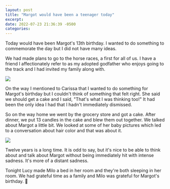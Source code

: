 ```yaml
---
layout: post
title: "Margot would have been a teenager today"
excerpt: 
date: 2022-07-23 21:36:39 -0500
categories: 
---
```


Today would have been Margot's 13th birthday. I wanted to do something to commemorate the day but I did not have many ideas.

We had made plans to go to the horse races, a first for all of us. I have a friend I affectionately refer to as my adopted godfather who enjoys going to the track and I had invited my family along with.

![]({{site.url}}/assets/2022/07/horse-races.jpg)

On the way I mentioned to Carissa that I wanted to do something for Margot's birthday but I couldn't think of something that felt right. She said we should get a cake and I said, "That's what I was thinking too!" It had been the only idea I had that I hadn't immediately dismissed.

So on the way home we went by the grocery store and got a cake. After dinner, we put 13 candles in the cake and blew them out together. We talked about Margot a little bit. We looked at some of her baby pictures which led to a conversation about hair color and that was about it.

![]({{site.url}}/assets/2022/07/cake.jpg)

Twelve years is a long time. It is odd to say, but it's nice to be able to think about and talk about Margot without being immediately hit with intense sadness. It's more of a distant sadness.

Tonight Lucy made Milo a bed in her room and they're both sleeping in her room. We had grateful time as a family and Milo was grateful for Margot's birthday. 🥲
